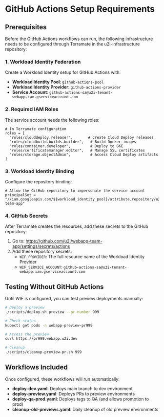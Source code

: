 # GitHub Actions Setup Requirements

## Prerequisites

Before the GitHub Actions workflows can run, the following infrastructure needs to be configured through Terramate in the u2i-infrastructure repository:

### 1. Workload Identity Federation

Create a Workload Identity setup for GitHub Actions with:

- **Workload Identity Pool**: `github-actions-pool`
- **Workload Identity Provider**: `github-actions-provider`
- **Service Account**: `github-actions-sa@u2i-tenant-webapp.iam.gserviceaccount.com`

### 2. Required IAM Roles

The service account needs the following roles:

```hcl
# In Terramate configuration
roles = [
  "roles/clouddeploy.releaser",       # Create Cloud Deploy releases
  "roles/cloudbuild.builds.builder",   # Build Docker images
  "roles/container.developer",         # Deploy to GKE
  "roles/certificatemanager.editor",   # Manage SSL certificates
  "roles/storage.objectAdmin",         # Access Cloud Deploy artifacts
]
```

### 3. Workload Identity Binding

Configure the repository binding:

```hcl
# Allow the GitHub repository to impersonate the service account
principalSet = "//iam.googleapis.com/${workload_identity_pool}/attribute.repository/u2i/webapp-team-app"
```

### 4. GitHub Secrets

After Terramate creates the resources, add these secrets to the GitHub repository:

1. Go to: https://github.com/u2i/webapp-team-app/settings/secrets/actions
2. Add these repository secrets:
   - `WIF_PROVIDER`: The full resource name of the Workload Identity Provider
   - `WIF_SERVICE_ACCOUNT`: `github-actions-sa@u2i-tenant-webapp.iam.gserviceaccount.com`

## Testing Without GitHub Actions

Until WIF is configured, you can test preview deployments manually:

```bash
# Deploy a preview
./scripts/deploy.sh preview --pr-number 999

# Check status
kubectl get pods -n webapp-preview-pr999

# Access the preview
curl https://pr999.webapp.u2i.dev

# Cleanup
./scripts/cleanup-preview-pr.sh 999
```

## Workflows Included

Once configured, these workflows will run automatically:

- **deploy-dev.yaml**: Deploys main branch to dev environment
- **deploy-preview.yaml**: Deploys PRs to preview environments
- **deploy-qa-prod.yaml**: Deploys tags to QA (and allows promotion to prod)
- **cleanup-old-previews.yaml**: Daily cleanup of old preview environments